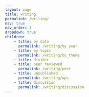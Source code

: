 ```yaml
---
layout: page
title: writing
permalink: /writing/
nav: true
nav_order: 1
dropdown: true
children: 
    - title: by date
      permalink: /writing/by_year
    - title: by topic
      permalink: /writing/by_theme
    - title: divider
    - title: peer reviewed
      permalink: /writing/peer
    - title: unpublished
      permalink: /writing/wps
    - title: discussion
      permalink: /writing/discussion
---
```



